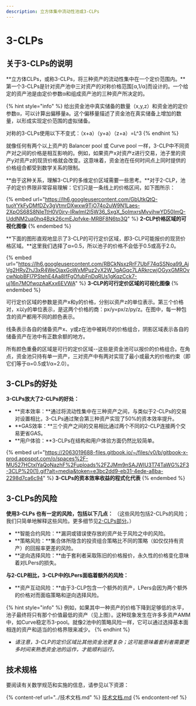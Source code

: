 ```yaml
---
description: 立方体集中流动性池或3-CLPs
---
```


# 3-CLPs

## 关于3-CLPs的说明

**立方体CLPs，或称3-CLPs，将三种资产的流动性集中在一个定价范围内。**第一个3-CLPs是针对资产池中三对资产的对称价格范围\[α,1/α]而设计的。一个给定的资产池是由定价参数α和组成资产池的三种资产所决定的。

{% hint style="info" %}
给出资金池中真实储备的数量（x,y,z）和资金池的定价参数α，可以计算出偏移量a。这个偏移量描述了资金池在真实储备上增加的数量，以形成实现定价范围的虚拟储备。

对称的3-CLPs使用以下不变式：（x+a）（y+a）（z+a）=L^3
{% endhint %}

就像任何有两个以上资产的 Balancer pool 或 Curve pool 一样，3-CLP中不同资产对之间的价格是相互影响的。例如，如果资产x对资产z进行交易，池子里的资产y对资产z的现货价格就会改变。这意味着，资金池在任何时间点上同时提供的价格组合都受到数学关系的限制。

**由于这种关系，理解3-CLP的多维定价区域需要一些思考。**对于2-CLP，池子的定价界限非常容易理解：它们只是一条线上的价格区间，如下图所示：

{% embed url="https://lh6.googleusercontent.com/GbUtkQtQ-tuoYYkFyDMfDZv3gVtmrDXwxw9TjO74o2uW9N1Laes-2XpOS68S8NIeTtH0V0jry-IRwlmI2I5W36_SxgX_5oImxrsMvyjhwYD50ImQ-UddNM2ua0hq4Bzk26cmEJpfvke-MRBF8N6tp3Q" %}
**2-CLP价格区域的可视化图像**
{% endembed %}

**下面的图形直观地显示了3-CLP的可行定价区域，即3-CLP可能报价的现货价格区域。**这里我们选择了α=0.5，所以池子的价格不会低于0.5或高于2.0。

{% embed url="https://lh6.googleusercontent.com/RBCkNsxzRrF7UbF74qSSNoa99_AjVg2HRyZhJ3xR4WeOjaxGoWxMPuz2vX2W_1gAGqc7LARkrcwjOGyxGMROvcwNpbBFI7PStehE4Aa8IfFgOfubFnDqRUs1gKqzCck7-uj16n7MOfwozAaKxx6EVWA" %}
**3-CLP的可行定价区域的可视化图像**
{% endembed %}

可行定价区域的参数是资产x和y的价格，分别以资产z的单位表示。第三个价格对，x以y的单位表示，是这两个价格的商：px/y=px/z/py/z。在图中，每一种包含的资产都用不同的颜色表示。

线条表示各自的储备资产x、y或z在池中被耗尽的价格组合，阴影区域表示各自的储备资产在池中有正数余额的地方。

所有颜色重叠的区域是可行的定价区域--这些是资金池可以报价的价格组合。在角点，资金池只持有单一资产，三对资产中有两对实现了最小或最大的价格约束（即它们等于α=0.5或1/α=2.0）。

## 3-CLPs的好处

**3-CLPs放大了2-CLPs的好处：**

* **资本效率：**通过将流动性集中在三种资产之间，与类似于2-CLPs的交易对设置相比，3-CLPs通过聚合第三种资产实现了50%的资本效率提升。
* **GAS效率：**三个资产之间的交易相比通过两个不同的2-CLP连接两个交易更省GAS。
* **用户体验：**3-CLPs在结构和用户体验方面仍然比较简单。

{% embed url="https://2063019688-files.gitbook.io/~/files/v0/b/gitbook-x-prod.appspot.com/o/spaces%2F-MU527HCtxlYaQoNazhF%2Fuploads%2FZJMm9nSAJWIU3T74TaWG%2F3-3CLP%20(1).gif?alt=media&token=e3bc2dd9-eb31-4ede-a8ba-2298d7ca6c94" %}
**3-CLPs的资本效率收益的程式化代表**
{% endembed %}

## 3-CLPs的风险

**使用3-CLPs 也有一定的风险，包括以下几点：** （这些风险包括2-CLPs的风险；我们只简单地解释这些风险。更多细节见[2-CLPs部分](2-CLPs.md#2clps-de-feng-xian)。）

* **智能合约风险：**漏洞或错误使存放的资产处于风险之中的风险。
* **策略风险：**集合体所隐含的投资组合策略比不同的策略（如仅仅持有资产）的回报率更差的风险。
* **逆向选择风险：**由于套利者采取陈旧的价格报价，永久性的价格变化意味着对LPers的损失。

**与2-CLP相比，3-CLP中的LPers面临着额外的风险：**

* **资产互动风险：**由于3-CLP包含一个额外的资产，LPers会因为两个额外的价格对而面临策略和逆向选择风险。

{% hint style="info" %}
例如，如果其中一种资产的价格下降到足够低的水平，池子最终将只有那个价值最低的资产（见上图）。这种现象发生在许多多资产AMM中，如Curve稳定币3-pool。就像2池中的策略风险一样，它可以通过选择基本面相连的资产和适当的价格界限来减少。
{% endhint %}

* _请注意，3-CLP的定价区域比其他资金池更复杂；这可能意味着套利者需要更多时间来熟悉资金池的运作，才能顺利运行。_

## 技术规格

要阅读有关数学规范和实施的信息，请参见以下资源：

{% content-ref url="../技术文档.md" %}
[技术文档.md](../技术文档.md)
{% endcontent-ref %}
